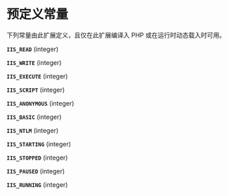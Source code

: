 预定义常量
==========

下列常量由此扩展定义，且仅在此扩展编译入 PHP 或在运行时动态载入时可用。

**`IIS_READ`** (<span class="type">integer</span>)  
<span class="simpara"> </span>

**`IIS_WRITE`** (<span class="type">integer</span>)  
<span class="simpara"> </span>

**`IIS_EXECUTE`** (<span class="type">integer</span>)  
<span class="simpara"> </span>

**`IIS_SCRIPT`** (<span class="type">integer</span>)  
<span class="simpara"> </span>

**`IIS_ANONYMOUS`** (<span class="type">integer</span>)  
<span class="simpara"> </span>

**`IIS_BASIC`** (<span class="type">integer</span>)  
<span class="simpara"> </span>

**`IIS_NTLM`** (<span class="type">integer</span>)  
<span class="simpara"> </span>

**`IIS_STARTING`** (<span class="type">integer</span>)  
<span class="simpara"> </span>

**`IIS_STOPPED`** (<span class="type">integer</span>)  
<span class="simpara"> </span>

**`IIS_PAUSED`** (<span class="type">integer</span>)  
<span class="simpara"> </span>

**`IIS_RUNNING`** (<span class="type">integer</span>)  
<span class="simpara"> </span>
